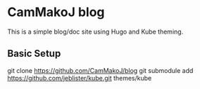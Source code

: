 # CamMakoJ blog
This is a simple blog/doc site using Hugo and Kube theming.
## Basic Setup
git clone https://github.com/CamMakoJ/blog
git submodule add https://github.com/jeblister/kube.git themes/kube
